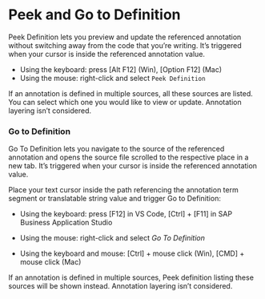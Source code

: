 <!-- loio1ccb911d042942829191b1e27255b6b1 -->

# Peek and Go to Definition

Peek Definition lets you preview and update the referenced annotation without switching away from the code that you’re writing. It’s triggered when your cursor is inside the referenced annotation value.

-   Using the keyboard: press [Alt F12\] \(Win\), [Option F12\] \(Mac\)
-   Using the mouse: right-click and select `Peek Definition`

If an annotation is defined in multiple sources, all these sources are listed. You can select which one you would like to view or update. Annotation layering isn’t considered.





### Go to Definition

Go To Definition lets you navigate to the source of the referenced annotation and opens the source file scrolled to the respective place in a new tab. It’s triggered when your cursor is inside the referenced annotation value.

Place your text cursor inside the path referencing the annotation term segment or translatable string value and trigger Go to Definition:

-   Using the keyboard: press [F12\] in VS Code, [Ctrl\] + [F11\]  in SAP Business Application Studio

-   Using the mouse: right-click and select *Go To Definition*

-   Using the keyboard and mouse: [Ctrl\] + mouse click \(Win\), [CMD\] + mouse click \(Mac\)


If an annotation is defined in multiple sources, Peek definition listing these sources will be shown instead. Annotation layering isn’t considered.

